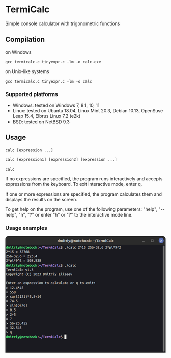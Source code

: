# TermiCalc
Simple console calculator with trigonometric functions

## Compilation
on Windows
```
gcc termicalc.c tinyexpr.c -lm -o calc.exe
```
on Unix-like systems
```
gcc termicalc.c tinyexpr.c -lm -o calc
```

### Supported platforms
- Windows: tested on Windows 7, 8.1, 10, 11
- Linux: tested on Ubuntu 18.04, Linux Mint 20.3, Debian 10.13, OpenSuse Leap 15.4, Elbrus Linux 7.2 (e2k)
- BSD: tested on NetBSD 9.3
## Usage
```
calc [expression ...]
```
```
calc [expression1] [expression2] [expression ...]
```
```
calc
```
If no expressions are specified, the program runs interactively and accepts expressions from the keyboard. To exit interactive mode, enter q.

If one or more expressions are specified, the program calculates them and displays the results on the screen.

To get help on the program, use one of the following parameters: "help", "--help", "h", "?" or enter "h" or "?" to the interactive mode line.
### Usage examples
![usage examples](https://github.com/Dmitriy-Eliseev/TermiCalc/blob/460feb58358f1bbe63a86ad54397155404dcd150/usage_examples.png)
